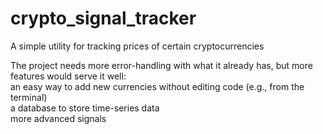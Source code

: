 # crypto_signal_tracker
A simple utility for tracking prices of certain cryptocurrencies

The project needs more error-handling with what it already has, but more features would serve it well:  
  an easy way to add new currencies without editing code (e.g., from the terminal)  
  a database to store time-series data  
  more advanced signals  
